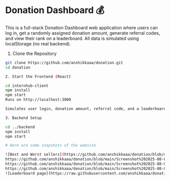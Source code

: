 # Donation Dashboard 💰

This is a full-stack Donation Dashboard web application where users can log in, get a randomly assigned donation amount, generate referral codes, and view their rank on a leaderboard. All data is simulated using localStorage (no real backend).

1. Clone the Repository
```bash
git clone https://github.com/anshikkaaa/donation.git
cd donation

2. Start the Frontend (React)

cd internhub-client
npm install
npm start
Runs on http://localhost:3000

Simulates user login, donation amount, referral code, and a leaderboard with top 5 donors.

3. Backend Setup

cd ../backend
npm install
npm start

# Here are some snapshots of the website

![Best and Worst sellers](https://github.com/anshikkaaa/donation/blob/main/Screenshot%202025-08-02%20164822.png)
https://github.com/anshikkaaa/donation/blob/main/Screenshot%202025-08-02%20164843.png
https://github.com/anshikkaaa/donation/blob/main/Screenshot%202025-08-02%20164858.png
https://github.com/anshikkaaa/donation/blob/main/Screenshot%202025-08-02%20162200.png
![Leaderboard page](https://raw.githubusercontent.com/anshikkaaa/donation/refs/heads/main/leaderboard.png) 

